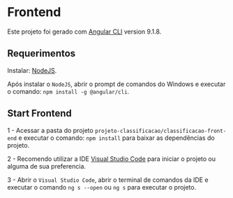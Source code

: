 # Frontend

Este projeto foi gerado com [Angular CLI](https://github.com/angular/angular-cli) version 9.1.8.

## Requerimentos

Instalar: [NodeJS](https://nodejs.org/en/download/).

Após instalar o `NodeJS`, abrir o prompt de comandos do Windows e executar o comando: `npm install -g @angular/cli`.

## Start Frontend

1 - Acessar a pasta do projeto `projeto-classificacao/classificacao-front-end` e executar o comando: `npm install` para baixar as dependências do projeto.

2 - Recomendo utilizar a IDE [Visual Studio Code](https://code.visualstudio.com/download) para iniciar o projeto ou alguma de sua preferencia.

3 - Abrir o `Visual Studio Code`, abrir o terminal de comandos da IDE e executar o comando `ng s --open` ou `ng s` 
para executar o projeto. 



